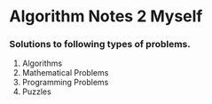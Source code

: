 # Algorithm Notes 2 Myself

### Solutions to following types of problems.
1. Algorithms
2. Mathematical Problems
3. Programming Problems
4. Puzzles
